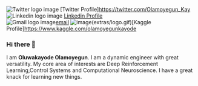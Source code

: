 ![Twitter logo image](extras/logo.gif) [Twitter Profile]https://twitter.com/Olamoyegun_Kay    
![Linkedin logo image](extras/logo.gif) [Linkedin Profile](https://www.linkedin.com/in/oluwakayode-olamoyegun-a6994736/)  
![Gmail logo image](extras/logo.gif)[email](oluwakayode.olamoyegun@gmail.com) 
![image](https://user-images.githubusercontent.com/52291447/116793339-2cf9ab00-aabe-11eb-980a-79f8e7d1e05c.png)(extras/logo.gif)[Kaggle Profile]https://www.kaggle.com/olamoyegunkayode


### Hi there 👋
I am **Oluwakayode Olamoyegun**. I am a dynamic engineer with great versatility. My core area of interests are Deep Reinforcement Learning,Control Systems and Computational Neuroscience. I have a great knack for learning new things.

<!--
**Spirit-Kay/Spirit-Kay** is a ✨ _special_ ✨ repository because its `README.md` (this file) appears on your GitHub profile.

Here are some ideas to get you started:

- 🔭 I’m currently working on a Deep Learning Project.
- 🌱 I’m currently learning **Computational Neuroscience, Deep Reinforcement Learning as well as best practices for AI/ML projects.**
- 👯 I’m looking to collaborate on **Deep Reinforcement Learning,Control Systems and Computational Neuroscience projects.**
- 🤔 I’m looking for help with **Quantum ML and Quantum Computing**
- 💬 Ask me about **Control Systems and AI/ML**
- 📫 ***How to reach me:*** oluwakayode.olamoyegun@gmail.com
- 😄 Pronouns: ...
- ⚡ ***Fun fact:*** I love music!
-->
